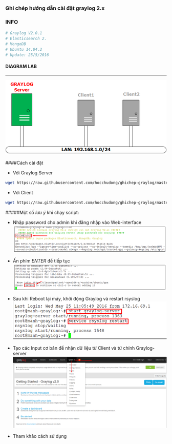 ﻿### Ghi chép hướng dẫn cài đặt graylog 2.x

### INFO
```sh
# Graylog V2.0.1
# Elasticsearch 2.
# MongoDB 
# Ubuntu 14.04.2
# Update: 25/5/2016
```

#### DIAGRAM LAB
*** 
![Topo LAB](images/grayloglab.png)

####Cách cài đặt
 - Với Graylog Server
 ```sh
 wget https://raw.githubusercontent.com/hocchudong/ghichep-graylog/master/graylog/graylog-scripts/graylog2-0.sh
 ```
 - Với Client
 ```sh
 wget https://raw.githubusercontent.com/hocchudong/ghichep-graylog/master/graylog/graylog-scripts/graylog-collector.sh
 ```
 
 #####Một số *lưu ý* khi chạy script:
 
 - Nhập password cho admin khi đăng nhập vào Web-interface
 ![NOTE1](images/1.png)

 - Ấn phím *ENTER* để tiếp tục
 ![NOTE2](images/2.png)

 - Sau khi Reboot lại máy, khởi động Graylog và restart rsyslog
 ![NOTE3](images/3.png)

 - Tạo các Input cơ bản để nhận dữ liệu từ Client và từ chính Graylog-server
 ![NOTE4](images/4.png)
 
- Tham khảo cách sử dụng
